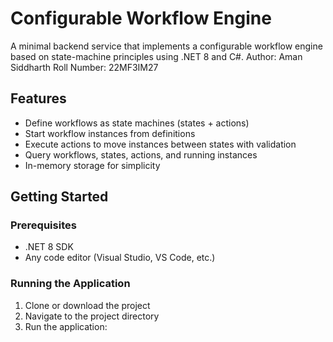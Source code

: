 # Configurable Workflow Engine

A minimal backend service that implements a configurable workflow engine based on state-machine principles using .NET 8 and C#.
Author: Aman Siddharth
Roll Number: 22MF3IM27

## Features

- Define workflows as state machines (states + actions)
- Start workflow instances from definitions
- Execute actions to move instances between states with validation
- Query workflows, states, actions, and running instances
- In-memory storage for simplicity

## Getting Started

### Prerequisites

- .NET 8 SDK
- Any code editor (Visual Studio, VS Code, etc.)

### Running the Application

1. Clone or download the project
2. Navigate to the project directory
3. Run the application:

